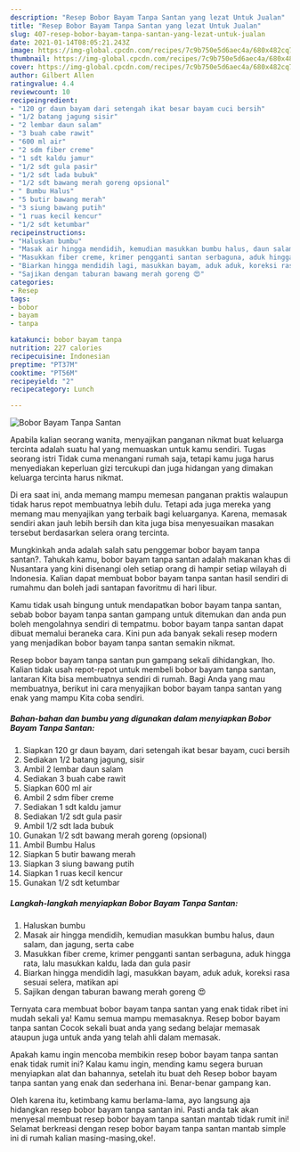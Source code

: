 ```yaml
---
description: "Resep Bobor Bayam Tanpa Santan yang lezat Untuk Jualan"
title: "Resep Bobor Bayam Tanpa Santan yang lezat Untuk Jualan"
slug: 407-resep-bobor-bayam-tanpa-santan-yang-lezat-untuk-jualan
date: 2021-01-14T08:05:21.243Z
image: https://img-global.cpcdn.com/recipes/7c9b750e5d6aec4a/680x482cq70/bobor-bayam-tanpa-santan-foto-resep-utama.jpg
thumbnail: https://img-global.cpcdn.com/recipes/7c9b750e5d6aec4a/680x482cq70/bobor-bayam-tanpa-santan-foto-resep-utama.jpg
cover: https://img-global.cpcdn.com/recipes/7c9b750e5d6aec4a/680x482cq70/bobor-bayam-tanpa-santan-foto-resep-utama.jpg
author: Gilbert Allen
ratingvalue: 4.4
reviewcount: 10
recipeingredient:
- "120 gr daun bayam dari setengah ikat besar bayam cuci bersih"
- "1/2 batang jagung sisir"
- "2 lembar daun salam"
- "3 buah cabe rawit"
- "600 ml air"
- "2 sdm fiber creme"
- "1 sdt kaldu jamur"
- "1/2 sdt gula pasir"
- "1/2 sdt lada bubuk"
- "1/2 sdt bawang merah goreng opsional"
- " Bumbu Halus"
- "5 butir bawang merah"
- "3 siung bawang putih"
- "1 ruas kecil kencur"
- "1/2 sdt ketumbar"
recipeinstructions:
- "Haluskan bumbu"
- "Masak air hingga mendidih, kemudian masukkan bumbu halus, daun salam, dan jagung, serta cabe"
- "Masukkan fiber creme, krimer pengganti santan serbaguna, aduk hingga rata, lalu masukkan kaldu, lada dan gula pasir"
- "Biarkan hingga mendidih lagi, masukkan bayam, aduk aduk, koreksi rasa sesuai selera, matikan api"
- "Sajikan dengan taburan bawang merah goreng 😍"
categories:
- Resep
tags:
- bobor
- bayam
- tanpa

katakunci: bobor bayam tanpa 
nutrition: 227 calories
recipecuisine: Indonesian
preptime: "PT37M"
cooktime: "PT56M"
recipeyield: "2"
recipecategory: Lunch

---
```



![Bobor Bayam Tanpa Santan](https://img-global.cpcdn.com/recipes/7c9b750e5d6aec4a/680x482cq70/bobor-bayam-tanpa-santan-foto-resep-utama.jpg)

Apabila kalian seorang wanita, menyajikan panganan nikmat buat keluarga tercinta adalah suatu hal yang memuaskan untuk kamu sendiri. Tugas seorang istri Tidak cuma menangani rumah saja, tetapi kamu juga harus menyediakan keperluan gizi tercukupi dan juga hidangan yang dimakan keluarga tercinta harus nikmat.

Di era  saat ini, anda memang mampu memesan panganan praktis walaupun tidak harus repot membuatnya lebih dulu. Tetapi ada juga mereka yang memang mau menyajikan yang terbaik bagi keluarganya. Karena, memasak sendiri akan jauh lebih bersih dan kita juga bisa menyesuaikan masakan tersebut berdasarkan selera orang tercinta. 



Mungkinkah anda adalah salah satu penggemar bobor bayam tanpa santan?. Tahukah kamu, bobor bayam tanpa santan adalah makanan khas di Nusantara yang kini disenangi oleh setiap orang di hampir setiap wilayah di Indonesia. Kalian dapat membuat bobor bayam tanpa santan hasil sendiri di rumahmu dan boleh jadi santapan favoritmu di hari libur.

Kamu tidak usah bingung untuk mendapatkan bobor bayam tanpa santan, sebab bobor bayam tanpa santan gampang untuk ditemukan dan anda pun boleh mengolahnya sendiri di tempatmu. bobor bayam tanpa santan dapat dibuat memalui beraneka cara. Kini pun ada banyak sekali resep modern yang menjadikan bobor bayam tanpa santan semakin nikmat.

Resep bobor bayam tanpa santan pun gampang sekali dihidangkan, lho. Kalian tidak usah repot-repot untuk membeli bobor bayam tanpa santan, lantaran Kita bisa membuatnya sendiri di rumah. Bagi Anda yang mau membuatnya, berikut ini cara menyajikan bobor bayam tanpa santan yang enak yang mampu Kita coba sendiri.

<!--inarticleads1-->

##### Bahan-bahan dan bumbu yang digunakan dalam menyiapkan Bobor Bayam Tanpa Santan:

1. Siapkan 120 gr daun bayam, dari setengah ikat besar bayam, cuci bersih
1. Sediakan 1/2 batang jagung, sisir
1. Ambil 2 lembar daun salam
1. Sediakan 3 buah cabe rawit
1. Siapkan 600 ml air
1. Ambil 2 sdm fiber creme
1. Sediakan 1 sdt kaldu jamur
1. Sediakan 1/2 sdt gula pasir
1. Ambil 1/2 sdt lada bubuk
1. Gunakan 1/2 sdt bawang merah goreng (opsional)
1. Ambil  Bumbu Halus
1. Siapkan 5 butir bawang merah
1. Siapkan 3 siung bawang putih
1. Siapkan 1 ruas kecil kencur
1. Gunakan 1/2 sdt ketumbar




<!--inarticleads2-->

##### Langkah-langkah menyiapkan Bobor Bayam Tanpa Santan:

1. Haluskan bumbu
1. Masak air hingga mendidih, kemudian masukkan bumbu halus, daun salam, dan jagung, serta cabe
1. Masukkan fiber creme, krimer pengganti santan serbaguna, aduk hingga rata, lalu masukkan kaldu, lada dan gula pasir
1. Biarkan hingga mendidih lagi, masukkan bayam, aduk aduk, koreksi rasa sesuai selera, matikan api
1. Sajikan dengan taburan bawang merah goreng 😍




Ternyata cara membuat bobor bayam tanpa santan yang enak tidak ribet ini mudah sekali ya! Kamu semua mampu memasaknya. Resep bobor bayam tanpa santan Cocok sekali buat anda yang sedang belajar memasak ataupun juga untuk anda yang telah ahli dalam memasak.

Apakah kamu ingin mencoba membikin resep bobor bayam tanpa santan enak tidak rumit ini? Kalau kamu ingin, mending kamu segera buruan menyiapkan alat dan bahannya, setelah itu buat deh Resep bobor bayam tanpa santan yang enak dan sederhana ini. Benar-benar gampang kan. 

Oleh karena itu, ketimbang kamu berlama-lama, ayo langsung aja hidangkan resep bobor bayam tanpa santan ini. Pasti anda tak akan menyesal membuat resep bobor bayam tanpa santan mantab tidak rumit ini! Selamat berkreasi dengan resep bobor bayam tanpa santan mantab simple ini di rumah kalian masing-masing,oke!.

